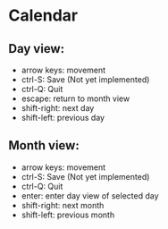 # Calendar

## Day view:

- arrow keys: movement
- ctrl-S: Save (Not yet implemented)
- ctrl-Q: Quit
- escape: return to month view
- shift-right: next day
- shift-left: previous day

## Month view:

- arrow keys: movement
- ctrl-S: Save (Not yet implemented)
- ctrl-Q: Quit
- enter: enter day view of selected day
- shift-right: next month
- shift-left: previous month
